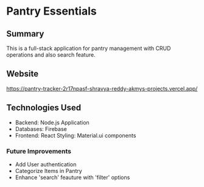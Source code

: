 # Pantry Essentials

## Summary
This is a full-stack application for pantry management with CRUD operations and also search feature.

## Website
https://pantry-tracker-2r17npasf-shravya-reddy-akmys-projects.vercel.app/

## Technologies Used
- Backend: Node.js Application
- Databases: Firebase
- Frontend: React Styling: Material.ui components


### Future Improvements
- Add User authentication
- Categorize Items in Pantry
- Enhance 'search' feauture with 'filter' options
